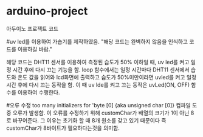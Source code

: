 # arduino-project
아두이노 프로젝트 코드

#uv led를 이용하여 가습기를 제작하였음. "해당 코드는 완벽하지 않음을 인식하고 코드를 이용하길 바람."

해당 코드는 DHT11 센서를 이용하여 측정된 습도가 50% 이하일 때, uv led를 켜고 일정 시간 후에 다시 끄는 기능을 함.
loop 함수에서는 일정 시간마다 DHT11 센서에서 습도와 온도 값을 읽어와 lcd화면에 출력하고 
습도가 50%미만이라면 uvled를 켜고 일정 시간 후에 다시 끄는 동작을 함.
이 때 uv lde를 켜고 끄는 동작은 uvLed(ON, OFF) 함수를 이용하여 수행한다.

#오류 수정 
too many initializers for 'byte [0] {aka unsigned char [0]}
컴파일 도중 오류가 발생함. 이 오류를 수정하기 위해 
customChar가 배열의 크기가 1이 아닌 8로 바꾸어준다. 그 이유는 초기화 할 때 8개 원소를 갖고 있기 때문이다
즉 customChar가 8바이트가 필요하다는것을 의미함.
